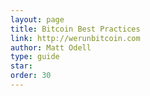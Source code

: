 ```yaml
---
layout: page
title: Bitcoin Best Practices
link: http://werunbitcoin.com
author: Matt Odell
type: guide
star: 
order: 30
---
```

